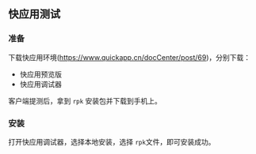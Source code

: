 ## 快应用测试

### 准备

下载快应用环境(https://www.quickapp.cn/docCenter/post/69)，分别下载：

- 快应用预览版
- 快应用调试器



客户端提测后，拿到 `rpk` 安装包并下载到手机上。



### 安装

打开快应用调试器，选择本地安装，选择 `rpk`文件，即可安装成功。







